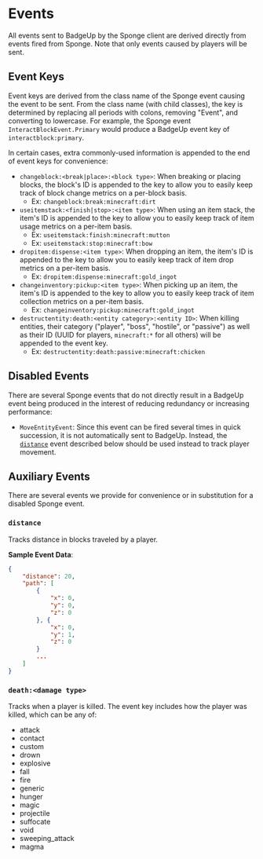 # Events

All events sent to BadgeUp by the Sponge client are derived directly from events fired from Sponge. Note that only events caused by players will be sent.

## Event Keys

Event keys are derived from the class name of the Sponge event causing the event to be sent. From the class name (with child classes), the key is determined by replacing all periods with colons, removing "Event", and converting to lowercase. For example, the Sponge event `InteractBlockEvent.Primary` would produce a BadgeUp event key of `interactblock:primary`.

In certain cases, extra commonly-used information is appended to the end of event keys for convenience:

* `changeblock:<break|place>:<block type>`: When breaking or placing blocks, the block's ID is appended to the key to allow you to easily keep track of block change metrics on a per-block basis.
  * Ex: `changeblock:break:minecraft:dirt`
* `useitemstack:<finish|stop>:<item type>`: When using an item stack, the item's ID is appended to the key to allow you to easily keep track of item usage metrics on a per-item basis.
  * Ex: `useitemstack:finish:minecraft:mutton`
  * Ex: `useitemstack:stop:minecraft:bow`
* `dropitem:dispense:<item type>`: When dropping an item, the item's ID is appended to the key to allow you to easily keep track of item drop metrics on a per-item basis.
  * Ex: `dropitem:dispense:minecraft:gold_ingot`
* `changeinventory:pickup:<item type>`: When picking up an item, the item's ID is appended to the key to allow you to easily keep track of item collection metrics on a per-item basis.
  * Ex: `changeinventory:pickup:minecraft:gold_ingot`
* `destructentity:death:<entity category>:<entity ID>`: When killing entities, their category ("player", "boss", "hostile", or "passive") as well as their ID (UUID for players, `minecraft:*` for all others) will be appended to the event key.
  * Ex: `destructentity:death:passive:minecraft:chicken`

## Disabled Events

There are several Sponge events that do not directly result in a BadgeUp event being produced in the interest of reducing redundancy or increasing performance:

* `MoveEntityEvent`: Since this event can be fired several times in quick succession, it is not automatically sent to BadgeUp. Instead, the [`distance`](#-distance-) event described below should be used instead to track player movement.

## Auxiliary Events

There are several events we provide for convenience or in substitution for a disabled Sponge event.

### `distance`

Tracks distance in blocks traveled by a player.

**Sample Event Data**:

``` json
{
    "distance": 20,
    "path": [
        {
            "x": 0,
            "y": 0,
            "z": 0
        }, {
            "x": 0,
            "y": 1,
            "z": 0
        }
        ...
    ]
}
```

### `death:<damage type>`

Tracks when a player is killed. The event key includes how the player was killed, which can be any of:
* attack
* contact
* custom
* drown
* explosive
* fall
* fire
* generic
* hunger
* magic
* projectile
* suffocate
* void
* sweeping_attack
* magma
